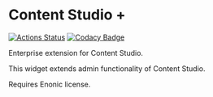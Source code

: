 # Content Studio +

[![Actions Status](https://github.com/enonic/app-contentstudio-plus/workflows/Gradle%20Build/badge.svg)](https://github.com/enonic/app-contentstudio-plus/actions)
[![Codacy Badge](https://app.codacy.com/project/badge/Grade/77cd9bdb81d94ca89796e35aeceb8f15)](https://app.codacy.com/gh/enonic/app-contentstudio-plus/dashboard?utm_source=gh&utm_medium=referral&utm_content=&utm_campaign=Badge_grade)

Enterprise extension for Content Studio.

This widget extends admin functionality of Content Studio.

Requires Enonic license.
